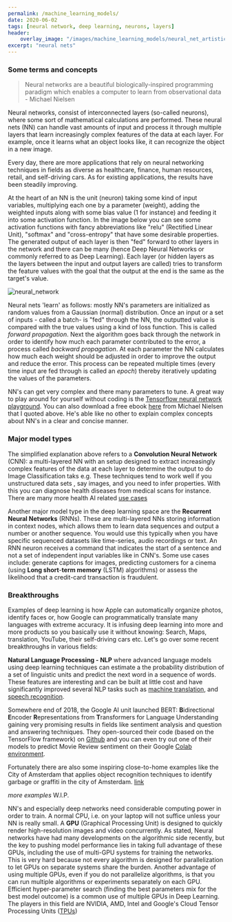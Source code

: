 ```yaml
---
permalink: /machine_learning_models/
date: 2020-06-02
tags: [neural network, deep learning, neurons, layers]
header:
    overlay_image: "/images/machine_learning_models/neural_net_artistic_impression.png"
excerpt: "neural nets"
---
```


### Some terms and concepts 

> Neural networks are a beautiful biologically-inspired programming paradigm which enables a computer to learn from observational data - Michael Nielsen

Neural networks, consist of interconnected layers (so-called neurons), where some sort of mathematical calculations are performed. These neural nets (NN) can handle vast amounts of input and process it through multiple layers that learn increasingly complex features of the data at each layer. For example, once it learns what an object looks like, it can recognize the object in a new image. 

Every day, there are more applications that rely on neural networking techniques in fields as diverse as healthcare, finance, human resources, retail, and self-driving cars. As for existing applications, the results have been steadily improving. 

At the heart of an NN is the unit (neuron) taking some kind of input variables, multiplying each one by a parameter (weight), adding the weighted inputs along with some bias value (1 for instance) and feeding it into some activation function. In the image below you can see some activation functions with fancy abbreviations like "relu" (Rectified Linear Unit), "softmax" and "cross-entropy" that have some desirable properties. The generated output of each layer is then "fed" forward to other layers in the network and there can be many (hence Deep Neural Networks or commonly referred to as Deep Learning). Each layer (or hidden layers as the layers between the input and output layers are called) tries to transform the feature values with the goal that the output at the end is the same as the target's value.

![neural_network](/home/diederik/projects/rmania.github.io/images/machine_learning_models/neural_network_simple_representation.png)

[^Simple visual representation of a NN]: _Simple visual representation of a neural network

Neural nets 'learn' as follows: mostly NN's parameters are initialized as random values from a Gaussian (normal) distribution. Once an input or a set of inputs - called a batch- is "fed" through the NN, the outputted value is compared with the true values using a kind of loss function. This is called _forward propagation_. Next the algorithm goes back through the network in order to identify how much each parameter contributed to the error, a process called _backward propagation_. At each parameter the NN calculates how much each weight should be adjusted in order to improve the output and reduce the error. This process can be repeated multiple times (every time input are fed through is called an _epoch_) thereby iteratively updating the values of the parameters. 

NN's can get very complex and there many parameters to tune. A great way to play around for yourself without coding is the [Tensorflow neural network playground](https://playground.tensorflow.org/#activation=tanh&batchSize=10&dataset=circle&regDataset=reg-plane&learningRate=0.03&regularizationRate=0&noise=0&networkShape=4,2&seed=0.72031&showTestData=false&discretize=false&percTrainData=50&x=true&y=true&xTimesY=false&xSquared=false&ySquared=false&cosX=false&sinX=false&cosY=false&sinY=false&collectStats=false&problem=classification&initZero=false&hideText=false). You can also download a free ebook [here](http://neuralnetworksanddeeplearning.com/index.html) from Michael Nielsen that I quoted above. He's able like no other to explain complex concepts about NN's in a clear and concise manner.

### Major model types

The simplified explanation above refers to a **Convolution Neural Network** (CNN): a multi-layered NN with an setup designed to extract increasingly complex features of the data at each layer to determine the output to do Image Classification taks e.g. These techniques tend to work well if you unstructured data sets , say images, and you need to infer properties. With this you can diagnose health diseases from medical scans for instance. There are many more health AI related [use cases](https://healthitanalytics.com/news/top-5-use-cases-for-artificial-intelligence-in-medical-imaging)

Another major model type in the deep learning space are the **Recurrent Neural Networks** (RNNs). These are multi-layered NNs storing information in context nodes, which allows them to learn data sequences and output a number or another sequence. You would use this typically when you have specific sequenced datasets like time-series, audio recordings or text.  An RNN neuron receives a command that indicates the start of a sentence and not a set of independent input variables like in CNN's. Some use cases include: generate captions for images, predicting customers for a cinema (using **Long short**-**term memory** (LSTM) algorithms) or assess the likelihood that a credit-card transaction is fraudulent. 



### Breakthroughs

Examples of deep learning is how Apple can automatically organize photos, identify faces or, how Google can programmatically translate many languages with extreme accuracy. It is infusing deep learning into more and more products so you basically use it without knowing: Search, Maps, translation, YouTube, their self-driving cars etc. Let's go over some recent breakthroughs in various fields: 

**Natural Language Processing - NLP** where advanced language models using deep learning techniques can estimate a the probability distribution of a set of linguistic units and predict the next word in a sequence of words. These features are interesting and can be built at little cost and have significantly improved several NLP tasks such as [machine translation](https://en.wikipedia.org/wiki/Machine_translation), and [speech recognition](https://en.wikipedia.org/wiki/Speech_recognition).

Somewhere end of 2018, the Google AI unit launched BERT: **B**idirectional **E**ncoder **R**epresentations from **T**ransformers for Language Understanding gaining very promising results in fields like sentiment analysis and question and answering techniques. They open-sourced their code (based on the TensorFlow framework) on [Github](https://github.com/google-research/bert) and you can even try out one of their models to predict Movie Review sentiment on their Google [Colab environment](https://colab.research.google.com/github/google-research/bert/blob/master/predicting_movie_reviews_with_bert_on_tf_hub.ipynb).

Fortunately there are also some inspiring close-to-home examples like the City of Amsterdam that applies object recognition techniques to identify garbage or graffiti in the city of Amsterdam. [link](https://medium.com/maarten-sukel/garbage-object-detection-using-pytorch-and-yolov3-d6c4e0424a10)

_more examples_ W.I.P.

NN's and especially deep networks need considerable computing power in order to train. A normal CPU, i.e. on your laptop will not suffice unless your NN is really small. A **GPU** (Graphical Processing Unit) is designed to quickly render high-resolution images and video concurrently. As stated, Neural networks have had many developments on the algorithmic side recently, but the key to pushing model performance lies in taking full advantage of these GPUs, including the use of multi-GPU systems for training the networks. This is very hard because not every algorithm is designed for parallelization to let GPUs on separate systems share the burden. Another advantage of using multiple GPUs, even if you do not parallelize algorithms, is that you can run multiple algorithms or experiments separately on each GPU. Efficient hyper-parameter search (finding the best parameters mix for the best model outcome) is a common use of multiple GPUs in Deep Learning. The players in this field are NVIDIA, AMD, Intel and Google's Cloud Tensor Processing Units ([TPUs](https://cloud.google.com/tpu/docs/tpus)) 